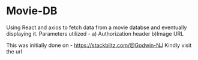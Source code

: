 # Movie-DB
Using React and axios to fetch data from a movie databse and eventually displaying it. 
Parameters utilized - 
a) Authorization header 
b)Image URL 

This was initially done on - https://stackblitz.com/@Godwin-NJ
Kindly visit the url

